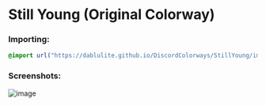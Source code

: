 # Still Young (Original Colorway)

### Importing:
```css
@import url("https://dablulite.github.io/DiscordColorways/StillYoung/import.css");
```

### Screenshots:
![image](https://github.com/DaBluLite/DiscordColorways/assets/73998678/59117209-93f6-4cda-a275-41ba814f2a0b)
